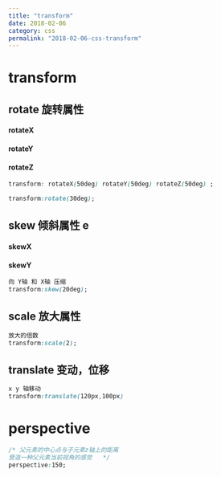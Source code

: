 ```yaml
---
title: "transform"
date: 2018-02-06
category: css
permalink: "2018-02-06-css-transform"
---
```

# transform

## rotate	旋转属性

#### rotateX

#### rotateY

#### rotateZ

```css
transform: rotateX(50deg) rotateY(50deg) rotateZ(50deg) ;
```

```css
transform:rotate(30deg);
```



## skew	倾斜属性 e

#### skewX

#### skewY

```css
向 Y轴 和 X轴 压缩
transform:skew(20deg);
```



## scale	放大属性

```css
放大的倍数
transform:scale(2);
```



## translate	变动，位移

```css
x y 轴移动
transform:translate(120px,100px)
```





# perspective

```css
/* 父元素的中心点与子元素z轴上的距离
营造一种父元素当前视角的感觉	 */
perspective:150;
```